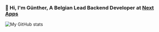 ### 👋 Hi, I'm Günther, A Belgian Lead Backend Developer at [Next Apps](https://nextapps.be)

![My GitHub stats](https://github-readme-stats.vercel.app/api?username=gdebrauwer&show_icons=true&theme=transparent&rank_icon=percentile)
